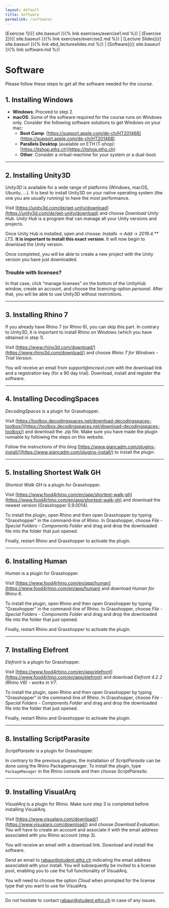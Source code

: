 ```yaml
---
layout: default
title: Software
permalink: /software/
---
```


[Exercise 1]({{ site.baseurl }}{% link exercises/exercise1.md %}) | [Exercise 2]({{ site.baseurl }}{% link exercises/exercise2.md %}) | [Lecture Slides]({{ site.baseurl }}{% link ebd_lectureslides.md %}) | [Software]({{ site.baseurl }}{% link software.md %})

# Software

Please follow these steps to get all the software needed for the course.

## 1. Installing Windows
* **Windows**: Proceed to step 2.
* **macOS**: Some of the software required for the course runs on Windows only. Consider the following software solutions to get Windows on your mac:
    * **Boot Camp**: [https://support.apple.com/de-ch/HT201468](https://support.apple.com/de-ch/HT201468)
    * **Parallels Desktop** (available on ETH IT-shop): [https://itshop.ethz.ch](https://itshop.ethz.ch)
    * **Other**: Consider a virtual-machine for your system or a dual-boot.

* * *

## 2. Installing Unity3D

_Unity3D_ is available for a wide range of platforms (Windows, macOS, Ubuntu, …). It is best to install Unity3D on your native operating system (the one you are usually running) to have the most performance. 

Visit [https://unity3d.com/de/get-unity/download](https://unity3d.com/de/get-unity/download) and choose _Download Unity Hub_. _Unity Hub_ is a program that can manage all your Unity versions and projects.

Once Unity Hub is installed, open and choose: _Installs_ → _Add_ → _2019.4.** LTS_. **It is important to install this exact version**. It will now begin to download the Unity version.

Once completed, you will be able to create a new project with the Unity version you have just downloaded.

### Trouble with licenses? 
In that case, click “manage licenses” on the bottom of the UnityHub window, create an account, and choose the licencing-option _personal_. After that, you will be able to use Unity3D without restrictions.

* * *

## 3. Installing Rhino 7

If you already have Rhino 7 (or Rhino 6), you can skip this part. In contrary to Unity3D, it is important to install Rhino on Windows (which you have obtained in step 1).

Visit [https://www.rhino3d.com/download/](https://www.rhino3d.com/download/) and choose _Rhino 7 for Windows - Trial Version_.

You will receive an email from _support@mcneel.com_ with the download link and a registration key (for a 90 day trial). Download, install and register the software.

* * *

## 4. Installing DecodingSpaces

_DecodingSpaces_ is a plugin for Grasshopper.

Visit [https://toolbox.decodingspaces.net/download-decodingspaces-toolbox/](https://toolbox.decodingspaces.net/download-decodingspaces-toolbox/) and download the .zip file. Make sure you have made the plugin runnable by following the steps on this website.

Follow the instructions of this blog [https://www.giancadm.com/plugins-install/](https://www.giancadm.com/plugins-install/) to install the plugin.

* * *

## 5. Installing Shortest Walk GH

_Shortest Walk GH_ is a plugin for Grasshopper.

Visit [https://www.food4rhino.com/en/app/shortest-walk-gh](https://www.food4rhino.com/en/app/shortest-walk-gh) and download the newest version (Grasshopper 0.9.0014). 

To install the plugin, open Rhino and then open Grasshopper by typing "Grasshopper" in the command-line of Rhino. In Grasshopper, choose _File_ - _Special Folders_ - _Components Folder_ and drag and drop the downloaded file into the folder that just opened. 

Finally, restart Rhino and Grasshopper to activate the plugin.

* * *

## 6. Installing Human

_Human_ is a plugin for Grasshopper.

Visit [https://www.food4rhino.com/en/app/human](https://www.food4rhino.com/en/app/human) and download _Human for Rhino 6_. 

To install the plugin, open Rhino and then open Grasshopper by typing "Grasshopper" in the command-line of Rhino. In Grasshopper, choose _File_ - _Special Folders_ - _Components Folder_ and drag and drop the downloaded file into the folder that just opened. 

Finally, restart Rhino and Grasshopper to activate the plugin.

* * *

## 7. Installing Elefront

_Elefront_ is a plugin for Grasshopper.

Visit [https://www.food4rhino.com/en/app/elefront](https://www.food4rhino.com/en/app/elefront) and download _Elefront 4.2.2 (Rhino V6) - works in V7_. 

To install the plugin, open Rhino and then open Grasshopper by typing "Grasshopper" in the command-line of Rhino. In Grasshopper, choose _File_ - _Special Folders_ - _Components Folder_ and drag and drop the downloaded file into the folder that just opened. 

Finally, restart Rhino and Grasshopper to activate the plugin.

* * *

## 8. Installing ScriptParasite

_ScriptParasite_ is a plugin for Grasshopper.

In contrary to the previous plugins, the installation of _ScriptParasite_ can be done using the Rhino Packagemanager. To install the plugin, type `PackageManager` in the Rhino console and then choose _ScriptParasite_.

* * *


## 9. Installing VisualArq

_VisualArq_ is a plugin for Rhino. Make sure step 3 is completed before installing VisualArq.

Visit [https://www.visualarq.com/download/](https://www.visualarq.com/download/) and choose _Download Evaluation_. You will have to create an account and associate it with the email address associated with you Rhino account (step 3).

You will receive an email with a download link. Download and install the software.

Send an email to [rabaur@student.ethz.ch](#) indicating the email address associated with your install. You will subsequently be invited to a license pool, enabling you to use the full functionality of VisualArq.

You will need to choose the option _Cloud_ when prompted for the license type that you want to use for VisualArq.

* * *

Do not hesitate to contact [rabaur@student.ethz.ch](#) in case of any issues.
